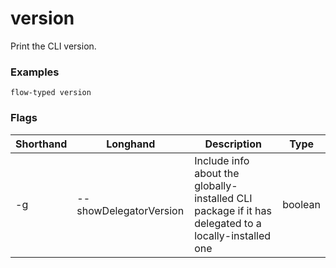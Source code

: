 # version

Print the CLI version.

### Examples

```
flow-typed version
```

### Flags

|Shorthand|Longhand|Description|Type|
|---------|--------|-----------|----|
|-g|--showDelegatorVersion|Include info about the globally-installed CLI package if it has delegated to a locally-installed one|boolean|
